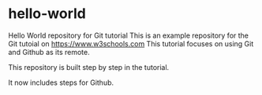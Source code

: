 # hello-world
Hello World repository for Git tutorial
This is an example repository for the Git tutoial on https://www.w3schools.com
This tutorial focuses on using Git and Github as its remote.

This repository is built step by step in the tutorial.

It now includes steps for Github.
